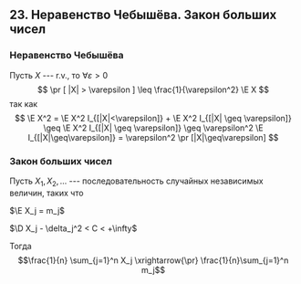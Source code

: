 ## 23. Неравенство Чебышёва. Закон больших чисел ##

### Неравенство Чебышёва ###
Пусть $X$ --- r.v., то
$\forall \varepsilon > 0$
$$ \pr [ |X| > \varepsilon ] \leq \frac{1}{\varepsilon^2} \E X $$
так как
$$ \E X^2 = \E X^2 I_{[|X|<\varepsilon]} + \E X^2 I_{[|X| \geq \varepsilon]} \geq 
   \E X^2 I_{[|X| \geq \varepsilon]} \geq
   \varepsilon^2 \E I_{[|X|\geq\varepsilon]} = \varepsilon^2 \pr [|X|\geq\varepsilon] $$

### Закон больших чисел ###

Пусть $X_1, X_2, \ldots$ --- последовательность случайных независимых величин, таких что

$\E X_j = m_j$

$\D X_j - \delta_j^2 < C < +\infty$

Тогда $$\frac{1}{n} \sum_{j=1}^n X_j \xrightarrow{\pr} \frac{1}{n}\sum_{j=1}^n m_j$$
